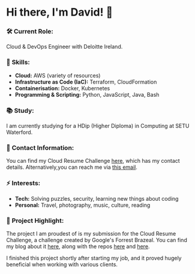 # Hi there, I'm David! 👋

### 🛠️ **Current Role:**
Cloud & DevOps Engineer with Deloitte Ireland.

### 

### 🚀 **Skills:**
- **Cloud:** AWS (variety of resources)  
- **Infrastructure as Code (IaC):** Terraform, CloudFormation  
- **Containerisation:** Docker, Kubernetes  
- **Programming & Scripting:** Python, JavaScript, Java, Bash

### 📚 **Study:**
I am currently studying for a HDip (Higher Diploma) in Computing at SETU Waterford.

### 🎯 **Contact Information:**
You can find my Cloud Resume Challenge [here](https://www.davidoconnor.me), which has my contact details. Alternatively,you can reach me via [this email](mailto:92552641+bit-of-a-git@users.noreply.github.com).

### ⚡ **Interests:**
- **Tech:** Solving puzzles, security, learning new things about coding
- **Personal:** Travel, photography, music, culture, reading

### 🌱 **Project Highlight:**
The project I am proudest of is my submission for the Cloud Resume Challenge, a challenge created by Google's Forrest Brazeal. You can find my blog about it [here](https://dev.to/bit-of-a-git/a-security-focused-cloud-resume-challenge-16aa), along with the repos [here](https://github.com/bit-of-a-git/cloud-resume-challenge-back-end) and [here](https://github.com/bit-of-a-git/cloud-resume-challenge-front-end).

I finished this project shortly after starting my job, and it proved hugely beneficial when working with various clients.
